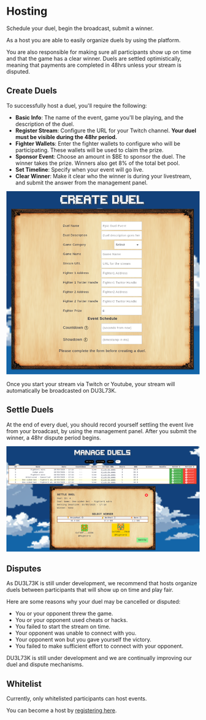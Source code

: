 # Hosting

Schedule your duel, begin the broadcast, submit a winner.

As a host you are able to easily organize duels by using the platform.

You are also responsible for making sure all participants show up on time and that the game has a clear winner. Duels are settled optimistically, meaning that payments are completed in 48hrs unless your stream is disputed.

## Create Duels

To successfully host a duel, you'll require the following:

- **Basic Info**: The name of the event, game you'll be playing, and the description of the duel.
- **Register Stream**: Configure the URL for your Twitch channel. **Your duel must be visible during the 48hr period.**
- **Fighter Wallets**: Enter the fighter wallets to configure who will be participating. These wallets will be used to claim the prize.
- **Sponsor Event**: Choose an amount in $BE to sponsor the duel. The winner takes the prize. Winners also get 8% of the total bet pool.
- **Set Timeline**: Specify when your event will go live.
- **Clear Winner**: Make it clear who the winner is during your livestream, and submit the answer from the management panel.

![Duel creation form showing fields for opponent address, game selection, stake amount, stream URL, and description](create_duel.png)

Once you start your stream via Twitch or Youtube, your stream will automatically be broadcasted on DU3L73K.

## Settle Duels

At the end of every duel, you should record yourself settling the event live from your broadcast, by using the management panel. After you submit the winner, a 48hr dispute period begins.

![Duel management panel and setling a duel](manage_duel.png)

## Disputes

As DU3L73K is still under development, we recommend that hosts organize duels between participants that will show up on time and play fair.

Here are some reasons why your duel may be cancelled or disputed:
- You or your opponent threw the game.
- You or your opponent used cheats or hacks.
- You failed to start the stream on time.
- Your opponent was unable to connect with you.
- Your opponent won but you gave yourself the victory.
- You failed to make sufficient effort to connect with your opponent.

DU3L73K is still under development and we are continually improving our duel and dispute mechanisms.

## Whitelist

Currently, only whitelisted participants can host events.

You can become a host by [registering here](https://form.typeform.com/to/ySIjjGVY).
